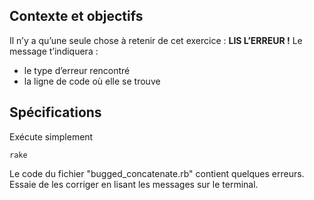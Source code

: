 ## Contexte et objectifs

Il n’y a qu’une seule chose à retenir de cet exercice : **LIS L’ERREUR !** Le message t’indiquera :

-   le type d’erreur rencontré
-   la ligne de code où elle se trouve

## Spécifications

Exécute simplement

``` {.bash}
rake
```

Le code du fichier "bugged\_concatenate.rb" contient quelques erreurs. Essaie de les corriger en lisant les messages sur le terminal.
